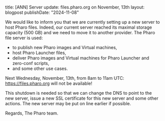 title: [ANN] Server update: files.pharo.org on November, 13th
layout: blogpost
publishDate: "2024-11-08"


We would like to inform you that we are currently setting up a new server to host Pharo files.
Indeed, our current server reached its maximal storage capacity (500 GB) and we need to move it to another provider.
The Pharo file server is used:
- to publish new Pharo images and Virtual machines,
- host Pharo Launcher files,
- deliver Pharo images and Virtual machines for Pharo Launcher and zero-conf scripts,
- and some other use cases.

Next Wednesday, November, 13th, from 8am to 11am UTC: https://files.pharo.org will not be available!

This shutdown is needed so that we can change the DNS to point to the new server, issue a new SSL certificate for this new server and some other actions. The new server may be put on line earlier if possible.

Regards,
The Pharo team.